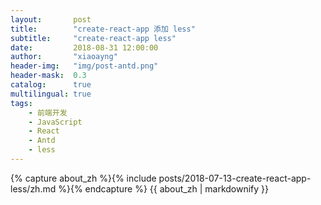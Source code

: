 ```yaml
---
layout:       post
title:        "create-react-app 添加 less"
subtitle:     "create-react-app less"
date:         2018-08-31 12:00:00
author:       "xiaoayng"
header-img:   "img/post-antd.png"
header-mask:  0.3
catalog:      true
multilingual: true
tags:
    - 前端开发
    - JavaScript
    - React
    - Antd
    - less
---
```


<!-- Chinese Version -->
<div class="zh post-container">
    {% capture about_zh %}{% include posts/2018-07-13-create-react-app-less/zh.md %}{% endcapture %}
    {{ about_zh | markdownify }}
</div>
